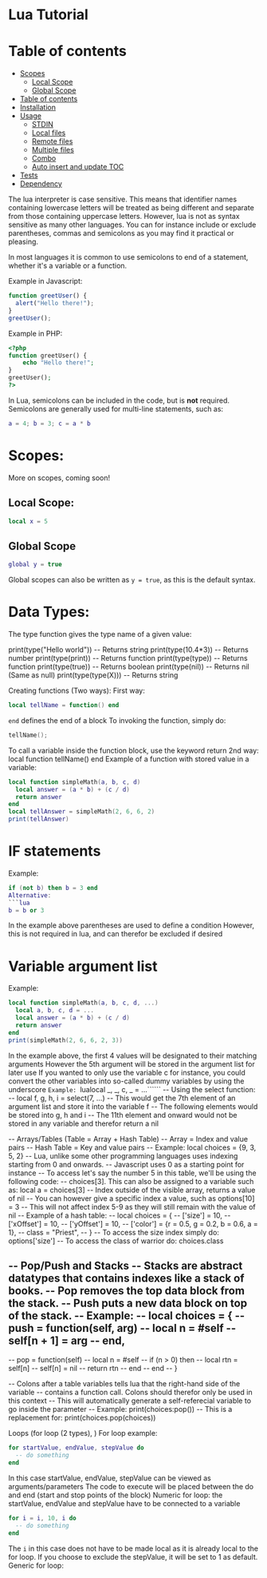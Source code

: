 # Lua Tutorial
Table of contents
=================

<!--ts-->
   * [Scopes](#scopes)
      * [Local Scope](#local-scope)
      * [Global Scope](#global-scope)
   * [Table of contents](#table-of-contents)
   * [Installation](#installation)
   * [Usage](#usage)
      * [STDIN](#stdin)
      * [Local files](#local-files)
      * [Remote files](#remote-files)
      * [Multiple files](#multiple-files)
      * [Combo](#combo)
      * [Auto insert and update TOC](#auto-insert-and-update-toc)
   * [Tests](#tests)
   * [Dependency](#dependency)
<!--te-->
The lua interpreter is case sensitive. This means that identifier names containing lowercase letters will be treated as being different and separate from those containing uppercase letters.
However, lua is not as syntax sensitive as many other languages. You can for instance include or exclude parentheses, commas and semicolons as you may find it practical or pleasing.

In most languages it is common to use semicolons to end of a statement, whether it's a variable or a function.

Example in Javascript:
```javascript
function greetUser() {
  alert("Hello there!");
}
greetUser();
```
Example in PHP:
```php
<?php
function greetUser() {
    echo "Hello there!";
}
greetUser();
?>
```
In Lua, semicolons can be included in the code, but is **not** required.
Semicolons are generally used for multi-line statements, such as:
```lua
a = 4; b = 3; c = a * b
```

# Scopes:
More on scopes, coming soon!

## Local Scope:
```lua
local x = 5
```
## Global Scope
```lua
global y = true
```
Global scopes can also be written as ```y = true```, as this is the default syntax.

# Data Types:
The type function gives the type name of a given value:

print(type("Hello world"))  -- Returns string
print(type(10.4*3))         -- Returns number
print(type(print))          -- Returns function
print(type(type))           -- Returns function
print(type(true))           -- Returns boolean
print(type(nil))            -- Returns nil (Same as null)
print(type(type(X)))        -- Returns string


Creating functions (Two ways):
First way: 
```lua
local tellName = function() end
```
```end``` defines the end of a block
To invoking the function, simply do: 
```lua
tellName();
```
To call a variable inside the function block, use the keyword return
2nd way: local function tellName() end
Example of a function with stored value in a variable:
```lua
local function simpleMath(a, b, c, d)
  local answer = (a * b) + (c / d)
  return answer
end
local tellAnswer = simpleMath(2, 6, 6, 2)
print(tellAnswer)
```

# IF statements
Example:
```lua
if (not b) then b = 3 end
Alternative:
```lua
b = b or 3
```
In the example above parentheses are used to define a condition
However, this is not required in lua, and can therefor be excluded if desired


# Variable argument list
Example:
```lua
local function simpleMath(a, b, c, d, ...)
  local a, b, c, d = ...
  local answer = (a * b) + (c / d)
  return answer
end
print(simpleMath(2, 6, 6, 2, 3))
```
In the example above, the first 4 values will be designated to their matching arguments
However the 5th argument will be stored in the argument list for later use
If you wanted to only use the variable c for instance, you could convert
the other variables into so-called dummy variables by using the underscore
```Example: ```lualocal _, _, c, _ = ...``````
-- Using the select function:
-- local f, g, h, i = select(7, ...)
-- This would get the 7th element of an argument list and store it into the variable f
-- The following elements would be stored into g, h and i
-- The 11th element and onward would not be stored in any variable and therefor return a nil


-- Arrays/Tables (Table = Array + Hash Table)
-- Array = Index and value pairs
-- Hash Table = Key and value pairs
-- Example: local choices = {9, 3, 5, 2}
-- Lua, unlike some other programming languages uses indexing starting from 0 and onwards.
-- Javascript uses 0 as a starting point for instance
-- To access let's say the number 5 in this table, we'll be using the following code:
-- choices[3]. This can also be assigned to a variable such as: local a = choices[3]
-- Index outside of the visible array, returns a value of nil
-- You can however give a specific index a value, such as options[10] = 3
-- This will not affect index 5-9 as they will still remain with the value of nil
-- Example of a hash table:
-- local choices = {
--  ['size'] = 10,
--  ['xOffset'] = 10,
--  ['yOffset'] = 10,
--  ['color'] = {r = 0.5, g = 0.2, b = 0.6, a = 1},
--  class = "Priest",
-- }
-- To access the size index simply do: options['size']
-- To access the class of warrior do: choices.class


-- Pop/Push and Stacks
-- Stacks are abstract datatypes that contains indexes like a stack of books.
-- Pop removes the top data block from the stack.
-- Push puts a new data block on top of the stack.
-- Example:
-- local choices = {
--   push = function(self, arg)
--     local n = #self
--     self[n + 1] = arg
--   end,
--
--   pop = function(self)
--     local n = #self
--     if (n > 0) then
--       local rtn = self[n]
--       self[n] = nil
--       return rtn
--     end
--   end
-- }

-- Colons after a table variables tells lua that the right-hand side of the variable
-- contains a function call. Colons should therefor only be used in this context
-- This will automatically generate a self-referecial variable to go inside the parameter
-- Example: print(choices:pop())
-- This is a replacement for: print(choices.pop(choices))


Loops (for loop (2 types), )
For loop example:
```lua
for startValue, endValue, stepValue do
  -- do something
end
```
In this case startValue, endValue, stepValue can be viewed as arguments/parameters
The code to execute will be placed between the do and end (start and stop points of the block)
Numeric for loop: the startValue, endValue and stepValue have to be connected to a variable
```lua
for i = i, 10, i do
  -- do something
end
```
The ```i``` in this case does not have to be made local as it is already local to the for loop.
If you choose to exclude the stepValue, it will be set to 1 as default.
Generic for loop:

